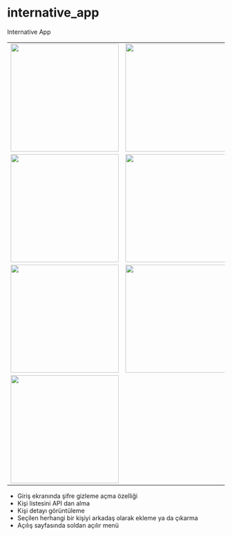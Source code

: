 # internative_app

Internative App


<table>
  <tr>
    <td>
      <img src="https://osmaneser.com/internative/1630199444376.jpg" width="250">
    </td>
    <td>
      <img src="https://osmaneser.com/internative/1630199444367.jpg" width="250"> 
    </td>
    <td>
      <img src="https://osmaneser.com/internative/11630199444364.jpg" width="250">
    </td>
  </tr>
  
  <tr>
    <td>
      <img src="https://osmaneser.com/internative/1630199444362.jpg" width="250"> 
    </td>
     <td>
      <img src="https://osmaneser.com/internative/11630199444375.jpg" width="250">
    </td>
    <td>
      <img src="https://osmaneser.com/internative/1630199444370.jpg" width="250"> 
    </td>
  </tr>
 
  <tr>
    <td>
      <img src="https://osmaneser.com/internative/1630199444373.jpg" width="250">
    </td>
    <td>
      <img src="https://osmaneser.com/internative/1630199444374.jpg" width="250"> 
    </td>
    <td>
      <img src="https://osmaneser.com/internative/11630199444369.jpg" width="250"> 
    </td>
  </tr>
  
  
  <tr>
    <td>
      <img src="https://osmaneser.com/internative/1630199444371.jpg" width="250">
    </td>
  </tr>
  
  
  
  
 </table>

- Giriş ekranında şifre gizleme açma özelliği
- Kişi listesini API dan alma
- Kişi detayı görüntüleme
- Seçilen herhangi bir kişiyi arkadaş olarak ekleme ya da çıkarma
- Açılış sayfasında soldan açılır menü
